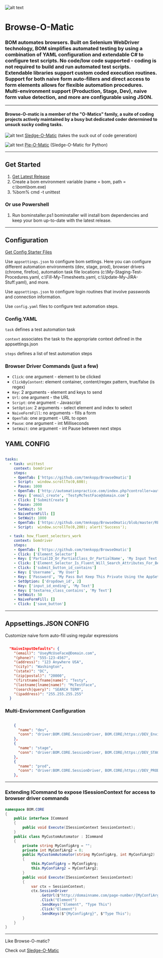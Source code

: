  
![alt text](https://the80port.com/cdn/logos/som75-4.png "bom") 
# Browse-O-Matic 
### BOM automates browsers. Built on Selenium WebDriver technology, BOM simplifies automated testing by using a combination of YAML configuration and extendable C# to configure test scripts. No code/low code supported - coding is not required to build and run automated test scripts. Extendable libraries support custom coded execution routines. Support for both naive form auto-fillers and direct access to form elements allows for flexible automation procedures. Multi-environment support (Production, Stage, Dev), naive form value detection, and more are configurable using JSON.  

***

#### Browse-O-matic is a member of the "O-Matics" family, a suite of coding projects actively maintained by a busy but dedicated coder determined to unsuck sucky coding tasks.  

![alt text](https://the80port.com/cdn/logos/som.png "som") [Sledge-O-Matic](https://github.com/tmnkopp/sledgeomatic) (takes the suck out of code generation) 

![alt text](https://the80port.com/cdn/logos/som4.png "som") [Pie-O-Matic](https://github.com/tmnkopp/PieOMatic) (Sledge-O-Matic for Python) 

***
## Get Started

1. [Get Latest Release](https://github.com/tmnkopp/BrowseOmatic/releases)
2. Create a bom environment variable (name = bom, path = c:\bom\bom.exe)
3. %bom% cmd -t unittest

### Or use Powershell

1. Run bominstaller.ps1
bominstaller will install bom dependencies and keep your bom up-to-date with the latest release.


***
## Configuration

[Get Config Starter Files](https://github.com/tmnkopp/BrowseOmatic/releases)

Use `appsettings.json` to configure bom settings. Here you can configure different automation environments (dev, stage, prod), browser drivers (chrome, firefox), automation task file locations (c:\My-Staging-Test-Procedures.yaml, c:\Fill-My-Timesheets.yaml, c:\Update-My-JIRA-Stuff.yaml), and more. 

Use `appsettings.json` to configure login routines that involve passwords and connection information.  

Use `config.yaml` files to configure test automation steps.

### Config.YAML 


`task` defines a test automation task 

`context` associates the task to the appropriate context defined in the appsettings.json 

`steps` defines a list of test automation steps
 
 
### Browser Driver Commands (just a few)

- `Click`: one argument - element to be clicked
- `ClickByContent`: element container, content/regex pattern, true/false (is regex)
- `Key`: 2 arguments - element and keys to send
- `Url`: one argument - the URL
- `Script`: one argument - Javascript
- `SetOption`: 2 arguments - select element and index to select 
- `NaiveFormFill`: no arguments - fills a form
- `OpenTab`: one argument - URL to open
- `Pause`: one argument - int Milliseconds  
- `SetWait`: one argument - int Pause between next steps


## YAML CONFIG

``` yaml

tasks:
  - task: unittest
    context: bomdriver
    steps:
    - OpenTab: ['https://github.com/tmnkopp/BrowseOmatic'] 
    - Script:  window.scrollTo(0,600);    
    - Pause: 1000
    - OpenTab: ['http://automationpractice.com/index.php?controller=authentication&back=identity']  
    - Key: ['email_create', 'TestyMcTestFace@domain.com']  
    - Click: ['SubmitCreate'] 
    - Pause: 2000
    - SetWait: 50
    - NaiveFormFill: []  
    - SetWait: 1000   
    - OpenTab: ['https://github.com/tmnkopp/BrowseOmatic/blob/master/README.md']
    - Script:  window.scrollTo(0,200); alert('Success'); 

```


``` yaml
  - task: how_fluent_selectors_work
    context: bomdriver
    steps:
    - OpenTab: ['https://github.com/tmnkopp/BrowseOmatic']  
    - Click: ['Element_Selector']
    - Key: ['PartialID_Or_PartialClass_Or_PartialName', 'My Input Text']
    - Click: ['Element_Selector_Is_Fluent_Will_Search_Attributes_For_Best_Match']
    - Click: ['submit_button_id_contains']
    - Key: ['Username', 'My User']
    - Key: ['Password', 'My Pass But Keep This Private Using the AppSettings.Config']    
    - SetOption: ['dropdown_id', 2]
    - Key: ['input_id_ending', 'My Text']
    - Key: ['textarea_class_contains', 'My Text']
    - SetWait: 50    
    - NaiveFormFill: []      
    - Click: ['save_button']
```
***


## Appsettings.JSON CONFIG

Customize naive form auto-fill using regular expressions

``` json

  "NaiveInputDefaults": {
    "(email)": "UseyMcUseFace@Domain.com",
    "(phone)": "555-123-4567",
    "(address)": "123 Anywhere USA",
    "(city)": "Washington",
    "(state)": "DC",
    "(zip|postal)": "20000",
    "(firstname|fname|name)": "Testy",
    "(lastname|lname|name)": "McTestFace",
    "(search|query)": "SEARCH TERM",
    "(ipaddress)": "255.255.255.255"
  }

```
### Multi-Enviornment Configuration

``` json

    {
      "name": "dev",
      "conn": "driver:BOM.CORE.SessionDriver, BOM.CORE;https://DEV_Enviornment.com/;s:UserName,MyLogin;s:Password,MyLogin;c:LoginButton;"
    },
    {
      "name": "stage",
      "conn": "driver:BOM.CORE.SessionDriver, BOM.CORE;https://DEV_STAGE.com/;s:UserName,MyLogin;s:Password,MyLogin;c:LoginButton;"
    },
    {
      "name": "prod",
      "conn": "driver:BOM.CORE.SessionDriver, BOM.CORE;https://DEV_PRODUCTION.com/;s:UserName,MyLogin;s:Password,MyLogin;c:LoginButton;"
    },

```
***
###   Extending ICommand to expose ISessionContext for access to browser driver commands

#### 
#### 
``` csharp
namespace BOM.CORE
{
    public interface ICommand
    {
        public void Execute(ISessionContext SessionContext);
    }
    public class MyCustomAutomator : ICommand
    {
        private string MyConfigArg = "";
        private int MyConfiArg2 = 0;
        public MyCustomAutomator(string MyConfigArg, int MyConfiArg2)
        {
            this.MyConfigArg = MyConfigArg;
            this.MyConfiArg2 = MyConfiArg2;
        }
        public void Execute(ISessionContext SessionContext)
        {
            var ctx = SessionContext;
            ctx.SessionDriver
                .GetUrl($"http://domainname.com/page-number/{MyConfiArg2.ToString()}")
                .Click("Element")
                .SendKeys("Element", "Type This") 
                .Click("Element")
                .SendKeys($"{MyConfigArg}", $"Type This"); 
        }
    }
}
```


***

Like Browse-O-matic? 

Check out [Sledge-O-Matic](https://github.com/tmnkopp/sledgeomatic)


 
